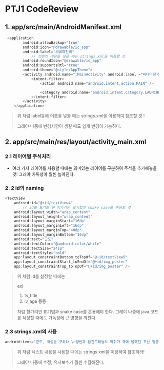 # PTJ1 CodeReview

## 1. app/src/main/AndroidManifest.xml

```java
 <application
        android:allowBackup="true"
        android:icon="@drawable/ic_app"
        android:label="씨네마천국"
            // 컨텐츠 내용을 넣을 때는 strings.xml을 이용할 것 
        android:roundIcon="@drawable/ic_app"
        android:supportsRtl="true"
        android:theme="@style/AppTheme">
        <activity android:name=".MainActivity" android:label ="씨네마천국">
            <intent-filter>
                <action android:name="android.intent.action.MAIN" />

                <category android:name="android.intent.category.LAUNCHER" />
            </intent-filter>
        </activity>
    </application>
```

> 위 처럼 label등에 이름을 넣을 때는 strings.xml을 이용하여 참조할 것 ! 
>
> 그래야 나중에 변경사항이 생길 때도 쉽게 변경이 가능하다. 

## 2. app/src/main/res/layout/activity_main.xml

### 2.1  레이어별 주석처리 

* 여러 가지 레이어를 사용할 때에는 의미있는 레이어를 구분하여 주석을 추가해놓을 것! 그래야 가독성이 훨씬 높아진다. 

### 2. 2 id의 naming

```java
<TextView
    android:id="@+id/textView4"
        // id를 표기할 땐 헝가리언 표기법과 snake case를 혼용할 것 
    android:layout_width="wrap_content"
    android:layout_height="wrap_content"
    android:layout_marginStart="16dp"
    android:layout_marginLeft="16dp"
    android:layout_marginTop="40dp"
    android:layout_marginBottom="16dp"
    android:text="군도"
    android:textColor="@android:color/white"
    android:textSize="24sp"
    android:textStyle="bold"
    app:layout_constraintBottom_toTopOf="@+id/textView5"
    app:layout_constraintStart_toEndOf="@+id/img_poster"
    app:layout_constraintTop_toTopOf="@+id/img_poster" />
```

> 위 처럼 id를 설정할 때에는 
>
> ex) 
>
> 1. tv_title
> 2. iv_age 등등
>
> 처럼 헝가리언 표기법과 snake case를 혼용해야 한다. 그래야 나중에 java 코드를 작성할 때에도 가독성에 큰 영향을 끼친다.  

### 2.3 strings.xml의 사용 

```java
android:text="군도, 백성을 구하라 \n양반과 탐관오리들의 착취가 극에 달했던 조선 철종 13년.\n힘 없는 백성의 편이 되어 세상을 바로잡고자 하는 의적떼인 군도(群盜), 지리산 추설이 있었다."
```

> 위 처럼 텍스트 내용을 사용할 때에는 strings.xml을 이용하여 참조하라! 
>
> 그래야 나중에 수정, 유지보수가 훨씬 수월해진다. 
